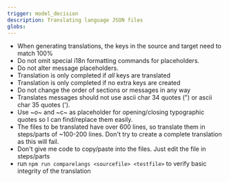 ```yaml
---
trigger: model_decision
description: Translating language JSON files
globs: 
---
```


* When generating translations, the keys in the source and target need to match 100%
* Do not omit special i18n formatting commands for placeholders.
* Do not alter message placeholders.
* Translation is only completed if _all_ keys are translated
* Translation is only completed if no extra keys are created
* Do not change the order of sections or messages in any way
* Translates messages should not use ascii char 34 quotes (") or ascii char 35 quotes (').
* Use ~o~ and ~c~ as placeholder for opening/closing typographic quotes so I can find/replace them easily.
* The files to be translated have over 600 lines, so translate them in steps/parts of ~100-200 lines. Don't try to create a complete translation as this will fail.
* Don't give me code to copy/paste into the files. Just edit the file in steps/parts
* run `npm run comparelangs <sourcefile> <testfile>` to verify basic integrity of the translation
